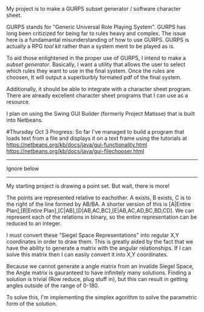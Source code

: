 My project is to make a GURPS subset generator / software character sheet.

GURPS stands for "Generic Universal Role Playing System". GURPS has long been critizized for being far to rules heavy and complex. The issue here is a fundamantal misunderstanding of how to use GURPS. GURPS is actually a RPG _tool kit_ rather than a system ment to be played as is.

To aid those enlightened in the proper use of GURPS, I intend to make a _subset generator_. Basically, I want a utility that allows the user to select which rules they want to use in the final system. Once the rules are choosen, It will output a superburbly formated pdf of the final system.

Additionally, it should be able to integrate with a character sheet program. There are already excellent character sheet programs that I can use as a resource.

I plan on using the Swing GUI Builder (formerly Project Matisse) that is built into Netbeans. 

#Thursday Oct 3
Progress: So far I've managed to build a program that loads text from a file and displays it on a text frame using the tutorials at
https://netbeans.org/kb/docs/java/gui-functionality.html
https://netbeans.org/kb/docs/java/gui-filechooser.html
____________________________________________________________________________
Ignore below
___________________________________________________________________________
My starting project is drawing a point set. But wait, there is more! 

The points are represented relative to eachother. A exists, B exists, C is to the right of the line formed by AB/BA. A shorter version of this is [A|Entire Plan],[B|Entire Plan],[C|AB],[D|AB,AC,BC],[E|AB,AC,AD,BC,BD,CD]. We can represent each of the relations in binary, so the entire representation can be reduced to an integer.

I must convert these "Siegel Space Representations" into regular X,Y coordinates in order to draw them. This is greatly aided by the fact that we have the ability to generate a matrix with the angular relationships. If I can solve this matrix then I can easily convert it into X,Y coordinates. 

Because we cannot generate a angle matrix from an invalide Siegel Space, the Angle matrix is gauranteed to have infinitely many solutions. Finding a solution is trivial (Row reduce, plug stuff in), but this can result in getting angles outside of the range of 0-180. 

To solve this, I'm implementing the simplex agorithm to solve the parametric form of the solution.
